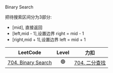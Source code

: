 Binary Search

把待搜索区间分为3部分:
- [mid], 直接返回
- [left,mid - 1],设置边界 right = mid - 1
- [right,mid + 1],设置边界 left = mid + 1

|                              LeetCode                              | Level |                            力扣                            |
|:------------------------------------------------------------------:|:-----:|:--------------------------------------------------------:|
| [704. Binary Search](https://leetcode.com/problems/binary-search/) |  🟢   | [704. 二分查找](https://leetcode.cn/problems/binary-search/) |